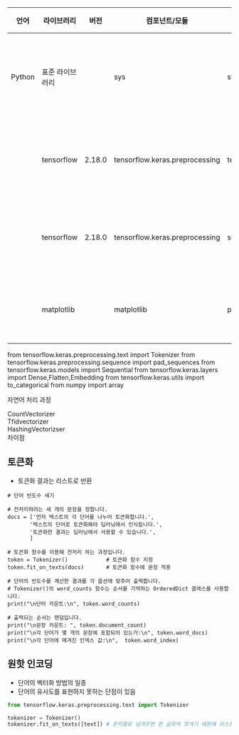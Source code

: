|언어|라이브러리|버전|컴포넌트/모듈|클래스|용도|
|---|---|---|---|---|---|
|Python|표준 라이브러리||sys|stdout|표준 출력 함수 사용|
||tensorflow|2.18.0|tensorflow.keras.preprocessing|text|토크나이저 사용|
||tensorflow|2.18.0|tensorflow.keras.preprocessing|sequence|토크나이저 사용|
||matplotlib||matplotlib|pyplot|데이터 시각화|

from tensorflow.keras.preprocessing.text import Tokenizer
from tensorflow.keras.preprocessing.sequence import pad_sequences
from tensorflow.keras.models import Sequential
from tensorflow.keras.layers import Dense,Flatten,Embedding
from tensorflow.keras.utils import to_categorical
from numpy import array




자연어 처리 과정    

CountVectorizer    
Tfidvectorizer    
HashingVectorizser    
차이점

## 토큰화
- 토큰화 결과는 리스트로 반환
```
# 단어 빈도수 세기

# 전처리하려는 세 개의 문장을 정합니다.
docs = ['먼저 텍스트의 각 단어를 나누어 토큰화합니다.',
       '텍스트의 단어로 토큰화해야 딥러닝에서 인식됩니다.',
       '토큰화한 결과는 딥러닝에서 사용할 수 있습니다.',
       ]
 
# 토큰화 함수를 이용해 전처리 하는 과정입니다.
token = Tokenizer()            # 토큰화 함수 지정
token.fit_on_texts(docs)       # 토큰화 함수에 문장 적용
 
# 단어의 빈도수를 계산한 결과를 각 옵션에 맞추어 출력합니다.
# Tokenizer()의 word_counts 함수는 순서를 기억하는 OrderedDict 클래스를 사용합니다.
print("\n단어 카운트:\n", token.word_counts) 

# 출력되는 순서는 랜덤입니다. 
print("\n문장 카운트: ", token.document_count)
print("\n각 단어가 몇 개의 문장에 포함되어 있는가:\n", token.word_docs)
print("\n각 단어에 매겨진 인덱스 값:\n",  token.word_index)
```


## 원핫 인코딩
- 단어의 벡터화 방법의 일종
- 단어의 유사도를 표현하지 못하는 단점이 있음

```python
from tensorflow.keras.preprocessing.text import Tokenizer

tokenizer = Tokenizer()
tokenizer.fit_on_texts([text]) # 문자열로 넘겨주면 한 글자씩 쪼개기 때문에 리스트의 형태로 넘겨줘야합니다.
```
